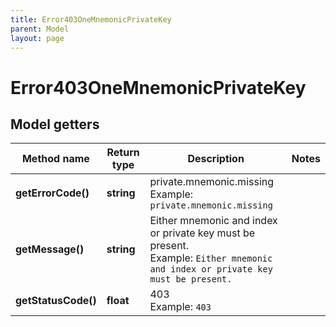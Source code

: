```yaml
---
title: Error403OneMnemonicPrivateKey
parent: Model
layout: page
---
```


# Error403OneMnemonicPrivateKey

## Model getters

Method name | Return type | Description | Notes
------------ | ------------- | ------------- | -------------
**getErrorCode()** | **string** | private.mnemonic.missing <br>Example: `private.mnemonic.missing` |
**getMessage()** | **string** | Either mnemonic and index or private key must be present. <br>Example: `Either mnemonic and index or private key must be present.` |
**getStatusCode()** | **float** | 403 <br>Example: `403` |

